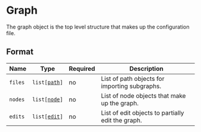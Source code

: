 # Graph

The graph object is the top level structure that makes up the configuration file.

## Format

| Name    | Type                                   | Required | Description                                       |
| ------- | -------------------------------------- | -------- | ------------------------------------------------- |
| `files` | <code>list\[[path](./path.md)\]</code> | no       | List of path objects for importing subgraphs.     |
| `nodes` | <code>list\[[node](./node.md)\]</code> | no       | List of node objects that make up the graph.      |
| `edits` | <code>list\[[edit](./edit.md)\]</code> | no       | List of edit objects to partially edit the graph. |
